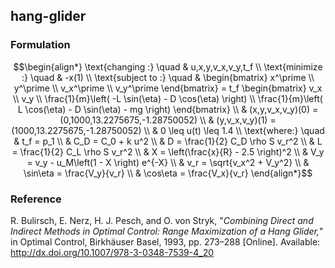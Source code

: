 ## hang-glider

### Formulation
```math
\begin{align*}
\text{changing :} \quad & u,x,y,v_x,v_y,t_f \\
\text{minimize :} \quad & -x(1) \\
\text{subject to :} \quad & \begin{bmatrix}
x^\prime \\ y^\prime \\ v_x^\prime \\ v_y^\prime
\end{bmatrix} = t_f \begin{bmatrix}
 v_x \\
 v_y \\
\frac{1}{m}\left( -L \sin(\eta) - D \cos(\eta) \right) \\
\frac{1}{m}\left( L \cos(\eta) - D \sin(\eta) - mg \right)
\end{bmatrix} \\
& (x,y,v_x,v_y)(0) = (0,1000,13.2275675,-1.28750052) \\
& (y,v_x,v_y)(1) = (1000,13.2275675,-1.28750052) \\
& 0 \leq u(t) \leq 1.4 \\
\text{where:} \quad & t_f = p_1 \\
& C_D = C_0 + k u^2 \\
& D = \frac{1}{2} C_D \rho S v_r^2 \\
& L = \frac{1}{2} C_L \rho S v_r^2 \\
& X = \left(\frac{x}{R} - 2.5 \right)^2 \\
& V_y = v_y - u_M\left(1 - X \right) e^{-X} \\
& v_r = \sqrt{v_x^2 + V_y^2} \\
& \sin\eta = \frac{V_y}{v_r} \\
& \cos\eta = \frac{V_x}{v_r}
\end{align*}
```

### Reference
R. Bulirsch, E. Nerz, H. J. Pesch, and O. von Stryk, "*Combining Direct and Indirect Methods in Optimal Control: Range Maximization of a Hang Glider,*" in Optimal Control, Birkhäuser Basel, 1993, pp. 273–288 [Online]. Available: http://dx.doi.org/10.1007/978-3-0348-7539-4_20